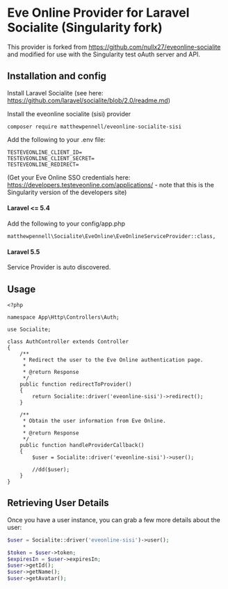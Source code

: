 # Eve Online Provider for Laravel Socialite (Singularity fork)

This provider is forked from https://github.com/nullx27/eveonline-socialite and modified for use with the Singularity test oAuth server and API.

## Installation and config
Install Laravel Socialite (see here: https://github.com/laravel/socialite/blob/2.0/readme.md)

Install the eveonline socialite (sisi) provider

```
composer require matthewpennell/eveonline-socialite-sisi
```

Add the following to your .env file:

```
TESTEVEONLINE_CLIENT_ID=
TESTEVEONLINE_CLIENT_SECRET=
TESTEVEONLINE_REDIRECT=
```

(Get your Eve Online SSO credentials here: https://developers.testeveonline.com/applications/ - note that this is the Singularity version of the developers site)

#### Laravel <= 5.4
Add the following to your config/app.php
```
matthewpennell\Socialite\EveOnline\EveOnlineServiceProvider::class,
```

#### Laravel 5.5
Service Provider is auto discovered.

## Usage

```
<?php

namespace App\Http\Controllers\Auth;

use Socialite;

class AuthController extends Controller
{
    /**
     * Redirect the user to the Eve Online authentication page.
     *
     * @return Response
     */
    public function redirectToProvider()
    {
        return Socialite::driver('eveonline-sisi')->redirect();
    }

    /**
     * Obtain the user information from Eve Online.
     *
     * @return Response
     */
    public function handleProviderCallback()
    {
        $user = Socialite::driver('eveonline-sisi')->user();

        //dd($user);
    }
}
```

## Retrieving User Details

Once you have a user instance, you can grab a few more details about the user:

```php
$user = Socialite::driver('eveonline-sisi')->user();

$token = $user->token;
$expiresIn = $user->expiresIn;
$user->getId();
$user->getName();
$user->getAvatar();
```
